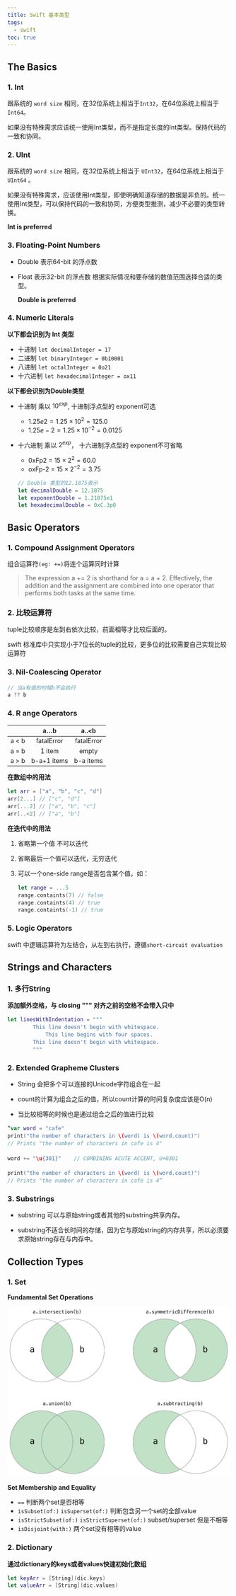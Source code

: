 ```yaml
---
title: Swift 基本类型
tags:
  - swift
toc: true
---
```


## The Basics

### 1. Int

跟系统的  `word size` 相同，在32位系统上相当于`Int32`，在64位系统上相当于`Int64`。

如果没有特殊需求应该统一使用Int类型，而不是指定长度的Int类型。保持代码的一致和协同。

### 2. UInt

跟系统的 `word size` 相同，在32位系统上相当于 `UInt32`，在64位系统上相当于 `UInt64` 。

如果没有特殊需求，应该使用Int类型，即使明确知道存储的数据是非负的。统一使用Int类型，可以保持代码的一致和协同，方便类型推测，减少不必要的类型转换。

**Int is preferred**

### 3. Floating-Point Numbers

- Double 表示64-bit 的浮点数

- Float 表示32-bit 的浮点数
  根据实际情况和要存储的数值范围选择合适的类型。

  **Double is preferred**

### 4. Numeric Literals

**以下都会识别为 Int 类型**

- 十进制 ```let decimalInteger = 17 ```
- 二进制 ```let binaryInteger = 0b10001```
- 八进制 ```let octalInteger = 0o21```
- 十六进制 ```let hexadecimalInteger = ox11```

**以下都会识别为Double类型**

- 十进制 乘以 $10^{exp}$, 十进制浮点型的 exponent可选

  - $1.25e2 = 1.25 \times 10^2 = 125.0$
  - $1.25e-2 = 1.25 \times 10^{-2} = 0.0125$

- 十六进制 乘以 $2^{exp}$， 十六进制浮点型的 exponent不可省略

  - 0xFp2 = $15 \times 2^2 = 60.0$
  - oxFp-2 = $15 \times 2^{-2} = 3.75$

  ```swift
  // Double 类型的12.1875表示
  let decimalDouble = 12.1875
  let exponentDouble = 1.21875e1
  let hexadecimalDouble = 0xC.3p0
  ```

## Basic Operators

### 1. Compound Assignment Operators

组合运算符`(eg: +=)`将连个运算同时计算

> The expression a += 2 is shorthand for a = a + 2. Effectively, the addition and the assignment are combined into one operator that performs both tasks at the same time.

### 2. 比较运算符

tuple比较顺序是左到右依次比较，前面相等才比较后面的。

swift 标准库中只实现小于7位长的tuple的比较，更多位的比较需要自己实现比较运算符

### 3. Nil-Coalescing Operator

```swift
// 当a有值的时候b不会执行
a ?? b
```

### 4. R ange Operators

|       |     a…b     |   a..<b    |
| :---: | :---------: | :--------: |
| a < b | fatalError  | fatalError |
| a = b |   1 item    |   empty    |
| a > b | b-a+1 items | b-a items  |

**在数组中的用法**

```swift
let arr = ["a", "b", "c", "d"]
arr[2...] // ["c", "d"]
arr[...2] // ["a", "b", "c"]
arr[..<2] // ["a", "b"]
```

**在迭代中的用法**

1. 省略第一个值 不可以迭代

2. 省略最后一个值可以迭代，无穷迭代

3. 可以一个one-side range是否包含某个值，如：

   ```swift
   let range = ...5
   range.containts(7) // false
   range.containts(4) // true
   range.containts(-1) // true
   ```

### 5. Logic Operators

swift 中逻辑运算符为左结合，从左到右执行，遵循`short-circuit evaluation`

## Strings and Characters

### 1. 多行String

**添加额外空格，与 closing """ 对齐之前的空格不会带入只中**

```swift
let linesWithIndentation = """
		This line doesn't begin with whitespace.
    		This line begins with four spaces.
		This line doesn't begin with whitespace.
		"""
```

### 2. Extended Grapheme Clusters

- String 会把多个可以连接的Unicode字符组合在一起

- count的计算为组合之后的值，所以count计算的时间复杂度应该是O(n)
- 当比较相等的时候也是通过组合之后的值进行比较

```swift
“var word = "cafe"
print("the number of characters in \(word) is \(word.count)")
// Prints "the number of characters in cafe is 4"

word += "\u{301}"    // COMBINING ACUTE ACCENT, U+0301

print("the number of characters in \(word) is \(word.count)")
// Prints "the number of characters in café is 4”
```

### 3. Substrings

- substring 可以与原始string或者其他的substring共享内存。

- substring不适合长时间的存储，因为它与原始string的内存共享，所以必须要求原始string存在与内存中。

## Collection Types

### 1. Set

**Fundamental Set Operations**

![FundamentalSetOperations](/assets/images/setFundamentalOperations.jpeg)

**Set Membership and Equality**

- `==` 判断两个set是否相等
- `isSubset(of:)`  `isSuperset(of:)` 判断包含另一个set的全部value
- `isStrictSubset(of:)` `isStrictSuperset(of:)` subset/superset 但是不相等
- `isDisjoint(with:)` 两个set没有相等的value

### 2. Dictionary

**通过dictionary的keys或者values快速初始化数组**

```swift
let keyArr = [String](dic.keys)
let valueArr = [String](dic.values)
```

